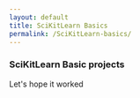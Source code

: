 ```yaml
---
layout: default
title: SciKitLearn Basics
permalink: /SciKitLearn-basics/
---
```


### SciKitLearn Basic projects
Let's hope it worked
